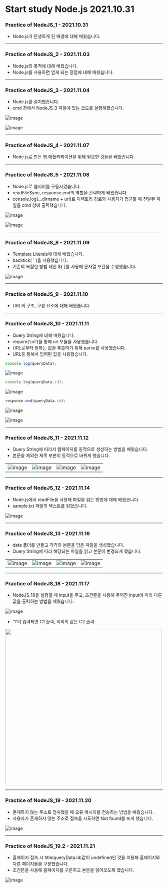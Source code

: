 # Start study Node.js 2021.10.31

### Practice of NodeJS_1 - 2021.10.31
- Node.js가 탄생하게 된 배경에 대해 배웠습니다.

***

### Practice of NodeJS_2 - 2021.11.03
- Node.js의 목적에 대해 배웠습니다.  
- Node.js를 사용하면 얻게 되는 장점에 대해 배웠습니다.

***

### Practice of NodeJS_3 - 2021.11.04
- Node.js를 설치했습니다.  
- cmd 창에서 NodeJS_3 파일에 있는 코드를 실행해봤습니다.  

![image](https://user-images.githubusercontent.com/68963707/140388878-5d656830-e7ce-4b75-b05a-1d789134eda7.png)

![image](https://user-images.githubusercontent.com/68963707/140388930-713563c8-8a18-4290-b657-3c41f6a98602.png)

***

### Practice of NodeJS_4 - 2021.11.07
- Node.js로 만든 웹 애플리케이션을 위해 필요한 것들을 배웠습니다.

***

### Practice of NodeJS_5 - 2021.11.08
- Node.js로 웹서버를 구동시켰습니다.
- readFileSync, response.end의 역할을 간략하게 배웠습니다.
- console.log(__dirname + url)로 디렉토리 경로와 사용자가 접근할 때 전달된 파일을 cmd 창에 출력했습니다.

![image](https://user-images.githubusercontent.com/68963707/140765716-2dd12f42-13fe-4527-a0e6-9fdfbb9497eb.png)

![image](https://user-images.githubusercontent.com/68963707/140765922-5feb9ac0-b7d7-4bbb-9446-9efc0c15d45d.png)

***

### Practice of NodeJS_8 - 2021.11.09
- Template Literals에 대해 배웠습니다.
- backtick( ` )을 사용했습니다.
- 기존의 복잡한 방법 대신 ${ }를 사용해 문자열 보간을 수행했습니다.

![image](https://user-images.githubusercontent.com/68963707/140967928-79b56aa3-e578-4b59-bfb0-6bd83c595a55.png)

***

### Practice of NodeJS_9 - 2021.11.10
- URL의 구조, 구성 요소에 대해 배웠습니다.

***

### Practice of NodeJS_10 - 2021.11.11
- Query String에 대해 배웠습니다.
- require('url')을 통해 url 모듈을 사용했습니다.
- URL로부터 원하는 값을 추출하기 위해 parse를 사용했습니다.
- URL을 통해서 입력된 값을 사용했습니다.

```javascript
console.log(queryData);
```

![image](https://user-images.githubusercontent.com/68963707/141344065-988c190e-efe3-4445-8835-ab25a13b87fd.png)

```javascript
console.log(queryData.id);
```

![image](https://user-images.githubusercontent.com/68963707/141344464-b4707ecf-ffb8-4130-9410-83626d30c45c.png)

```javascript
response.end(queryData.id);
```

![image](https://user-images.githubusercontent.com/68963707/141344268-554d53ed-b103-40f9-a2ce-6a96bfcd3c6f.png)

![image](https://user-images.githubusercontent.com/68963707/141344375-0f8647ee-c3c0-41f9-8bc5-74ee054aa2b5.png)

***

### Practice of NodeJS_11 - 2021.11.12
- Query String에 따라서 웹페이지를 동적으로 생성하는 방법을 배웠습니다.
- 본문을 제외한 제목 부분이 동적으로 바뀌게 했습니다.

|||||
|----|----|----|----|
|![image](https://user-images.githubusercontent.com/68963707/141654530-8bd994a2-a915-4520-afbc-b66a92383553.png)|![image](https://user-images.githubusercontent.com/68963707/141654543-b3f80535-826f-4869-aa9e-d4c5026e274f.png)|![image](https://user-images.githubusercontent.com/68963707/141654553-98df48e7-9663-494d-ab7f-22da6976f2a6.png)|![image](https://user-images.githubusercontent.com/68963707/141654709-5842ed33-ee9f-45f5-a2f5-c46d884abcbe.png)|

***

### Practice of NodeJS_12 - 2021.11.14
- Node.js에서 readFile을 사용해 파일을 읽는 방법에 대해 배웠습니다.
- sample.txt 파일의 텍스트를 읽었습니다.

![image](https://user-images.githubusercontent.com/68963707/141803021-06aa0ff6-e3dc-4221-931f-90d821c0d325.png)

***

### Practice of NodeJS_13 - 2021.11.16
- data 폴더를 만들고 각각의 본문을 담은 파일을 생성했습니다.
- Query String에 따라 해당되는 파일을 읽고 본문이 변경되게 했습니다.

|||||
|----|----|----|----|
|![image](https://user-images.githubusercontent.com/68963707/142013699-5c60a800-2b14-43bc-9acf-d4674caf633f.png)|![image](https://user-images.githubusercontent.com/68963707/142013832-3c41039d-3d67-42f1-8f1b-579aba053cc5.png)|![image](https://user-images.githubusercontent.com/68963707/142013888-8df10d01-e34e-48d0-a494-813fbec4c821.png)|![image](https://user-images.githubusercontent.com/68963707/142013942-b6bb412b-fabf-4a9f-afcb-b7dc009caa39.png)|

***


### Practice of NodeJS_18 - 2021.11.17
- NodeJS_18을 실행할 때 input을 주고, 조건문을 사용해 주어진 input에 따라 다른 값을 출력하는 방법을 배웠습니다.

![image](https://user-images.githubusercontent.com/68963707/142443620-27167967-8950-4d1d-ad38-2999fefdd83f.png)

- '1'이 입력되면 C1 출력, 이외의 값은 C2 출력
<img src="https://user-images.githubusercontent.com/68963707/142443708-6c9118c2-78f4-40a8-9cfa-a029be92982e.png" width="500" height="auto">

***

### Practice of NodeJS_19 - 2021.11.20
- 존재하지 않는 주소로 접속했을 때 오류 메시지를 전송하는 방법을 배웠습니다.
- 사용자가 존재하지 않는 주소로 접속을 시도하면 Not found를 뜨게 했습니다.

![image](https://user-images.githubusercontent.com/68963707/142730721-1a819d7e-8343-4b02-aa30-d3f1683b3701.png)

***

### Practice of NodeJS_19.2 - 2021.11.21
- 홈페이지 접속 시 title(queryData.id)값이 undefined인 것을 이용해 홈페이지와 다른 페이지들을 구분했습니다.
- 조건문을 사용해 홈페이지를 구분하고 본문을 읽어오도록 했습니다.

![image](https://user-images.githubusercontent.com/68963707/142767200-986d3f3a-5b80-48d4-9062-95aec8168052.png)
